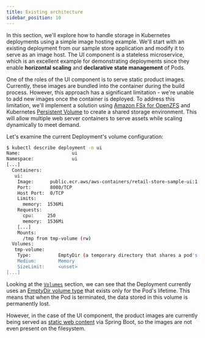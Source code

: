 ```yaml
---
title: Existing architecture
sidebar_position: 10
---
```


In this section, we'll explore how to handle storage in Kubernetes deployments using a simple image hosting example. We'll start with an existing deployment from our sample store application and modify it to serve as an image host. The UI component is a stateless microservice, which is an excellent example for demonstrating deployments since they enable **horizontal scaling** and **declarative state management** of Pods.

One of the roles of the UI component is to serve static product images. Currently, these images are bundled into the container during the build process. However, this approach has a significant limitation - we're unable to add new images once the container is deployed. To address this limitation, we'll implement a solution using [Amazon FSx for OpenZFS](https://docs.aws.amazon.com/fsx/latest/OpenZFSGuide/what-is-fsx.html) and Kubernetes [Persistent Volume](https://kubernetes.io/docs/concepts/storage/persistent-volumes/) to create a shared storage environment. This will allow multiple web server containers to serve assets while scaling dynamically to meet demand.

Let's examine the current Deployment's volume configuration:

```bash
$ kubectl describe deployment -n ui
Name:                   ui
Namespace:              ui
[...]
  Containers:
   ui:
    Image:      public.ecr.aws/aws-containers/retail-store-sample-ui:1.2.1
    Port:       8080/TCP
    Host Port:  0/TCP
    Limits:
      memory:  1536Mi
    Requests:
      cpu:     250
      memory:  1536Mi
    [...]
    Mounts:
      /tmp from tmp-volume (rw)
  Volumes:
   tmp-volume:
    Type:          EmptyDir (a temporary directory that shares a pod's lifetime)
    Medium:        Memory
    SizeLimit:     <unset>
[...]
```

Looking at the [`Volumes`](https://kubernetes.io/docs/concepts/storage/volumes/#emptydir-configuration-example) section, we can see that the Deployment currently uses an [EmptyDir volume type](https://kubernetes.io/docs/concepts/storage/volumes/#emptydir) that exists only for the Pod's lifetime. This means that when the Pod is terminated, the data stored in this volume is permanently lost.

However, in the case of the UI component, the product images are currently being served as [static web content](https://spring.io/blog/2013/12/19/serving-static-web-content-with-spring-boot) via Spring Boot, so the images are not even present on the filesystem.
